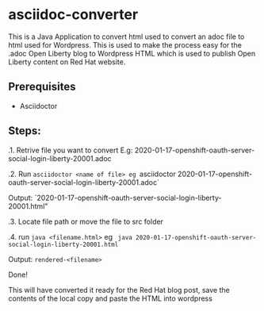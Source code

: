 # asciidoc-converter

This is a Java Application to convert html used to convert an adoc file to html used for Wordpress. This 
is used to make the process easy for the .adoc Open Liberty blog to Wordpress HTML which is used to publish 
Open Liberty content on Red Hat website.

## Prerequisites

* Asciidoctor

## Steps:

.1. Retrive file you want to convert 
E.g: 2020-01-17-openshift-oauth-server-social-login-liberty-20001.adoc

.2. Run `asciidoctor <name of file>
eg `asciidoctor 2020-01-17-openshift-oauth-server-social-login-liberty-20001.adoc`

Output: `2020-01-17-openshift-oauth-server-social-login-liberty-20001.html"

.3. Locate file path or move the file to src folder

.4. run `java <filename.html>`
eg ` java 2020-01-17-openshift-oauth-server-social-login-liberty-20001.html`

Output: `rendered-<filename>`

Done!

This will have converted it ready for the Red Hat blog post, save the contents of the local copy and 
paste the HTML into wordpress




